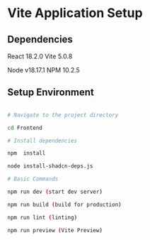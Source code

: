 # Vite Application Setup

## Dependencies

React 18.2.0
Vite 5.0.8

Node v18.17.1
NPM 10.2.5

## Setup Environment

```bash

# Navigate to the project directory

cd Frontend

# Install dependencies

npm  install

node install-shadcn-deps.js

# Basic Commands

npm run dev (start dev server)

npm run build (build for production)

npm run lint (linting)

npm run preview (Vite Preview)
```
